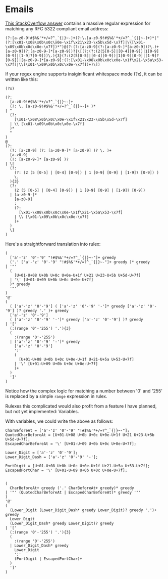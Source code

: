 # Emails

[This StackOverflow answer](https://stackoverflow.com/a/201378) contains a massive regular
expression for matching any RFC 5322 compliant email address:

```regexp
(?:[a-z0-9!#$%&'*+/=?^_`{|}~-]+(?:\.[a-z0-9!#$%&'*+/=?^_`{|}~-]+)*|"(?:[\x01-\x08\x0b\x0c\x0e-\x1f\x21\x23-\x5b\x5d-\x7f]|\\[\x01-\x09\x0b\x0c\x0e-\x7f])*")@(?:(?:[a-z0-9](?:[a-z0-9-]*[a-z0-9])?\.)+[a-z0-9](?:[a-z0-9-]*[a-z0-9])?|\[(?:(?:(2(5[0-5]|[0-4][0-9])|1[0-9][0-9]|[1-9]?[0-9]))\.){3}(?:(2(5[0-5]|[0-4][0-9])|1[0-9][0-9]|[1-9]?[0-9])|[a-z0-9-]*[a-z0-9]:(?:[\x01-\x08\x0b\x0c\x0e-\x1f\x21-\x5a\x53-\x7f]|\\[\x01-\x09\x0b\x0c\x0e-\x7f])+)\])
```

If your regex engine supports insiginificant whitespace mode (?x), it can be written like this:

```regexp
(?x)

(?:
  [a-z0-9!#$%&'*+/=?^_`{|}~-]+
  (?: \. [a-z0-9!#$%&'*+/=?^_`{|}~-]+ )*
| "
  (?:
    [\x01-\x08\x0b\x0c\x0e-\x1f\x21\x23-\x5b\x5d-\x7f]
  | \\ [\x01-\x09\x0b\x0c\x0e-\x7f]
  )*
  "
)
@
(?:
  (?: [a-z0-9] (?: [a-z0-9-]* [a-z0-9] )? \. )+
  [a-z0-9]
  (?: [a-z0-9-]* [a-z0-9] )?
| \[
  (?:
    (?: (2 (5 [0-5] | [0-4] [0-9]) | 1 [0-9] [0-9] | [1-9]? [0-9]) )
    \.
  ){3}
  (?:
    (2 (5 [0-5] | [0-4] [0-9]) | 1 [0-9] [0-9] | [1-9]? [0-9])
  | [a-z0-9-]*
    [a-z0-9]
    :
    (?:
      [\x01-\x08\x0b\x0c\x0e-\x1f\x21-\x5a\x53-\x7f]
    | \\ [\x01-\x09\x0b\x0c\x0e-\x7f]
    )+
  )
  \]
)
```

Here's a straightforward translation into rulex:

```rulex
(
  ['a'-'z' '0'-'9' "!#$%&'*+/=?^_`{|}~-"]+ greedy
  ('.' ['a'-'z' '0'-'9' "!#$%&'*+/=?^_`{|}~-"]+ greedy )* greedy
| '"'
  (
    [U+01-U+08 U+0b U+0c U+0e-U+1f U+21 U+23-U+5b U+5d-U+7f]
  | '\' [U+01-U+09 U+0b U+0c U+0e-U+7f]
  )* greedy
  '"'
)
'@'
(
  ( ['a'-'z' '0'-'9'] ( ['a'-'z' '0'-'9' '-']* greedy ['a'-'z' '0'-'9'] )? greedy '.' )+ greedy
  ['a'-'z' '0'-'9']
  ( ['a'-'z' '0'-'9' '-']* greedy ['a'-'z' '0'-'9'] )? greedy
| '['
  (:(range '0'-'255') '.'){3}
  (
    :(range '0'-'255')
  | ['a'-'z' '0'-'9' '-']* greedy
    ['a'-'z' '0'-'9']
    ':'
    (
      [U+01-U+08 U+0b U+0c U+0e-U+1f U+21-U+5a U+53-U+7f]
    | '\' [U+01-U+09 U+0b U+0c U+0e-U+7f]
    )+
  )
  ']'
)
```

Notice how the complex logic for matching a number between '0' and '255' is replaced by a simple
`range` expression in rulex.

Rulexes this complicated would also profit from a feature I have planned, but not yet implemented:
Variables.

With variables, we could write the above as follows:

```rulex
CharBeforeAt = ['a'-'z' '0'-'9' "!#$%&'*+/=?^_`{|}~-"];
QuotedCharBeforeAt = [U+01-U+08 U+0b U+0c U+0e-U+1f U+21 U+23-U+5b U+5d-U+7f];
EscapedCharBeforeAt = '\' [U+01-U+09 U+0b U+0c U+0e-U+7f];

Lower_Digit = ['a'-'z' '0'-'9'];
Lower_Digit_Dash = ['a'-'z' '0'-'9' '-'];

PortDigit = [U+01-U+08 U+0b U+0c U+0e-U+1f U+21-U+5a U+53-U+7f];
EscapedPortChar = '\' [U+01-U+09 U+0b U+0c U+0e-U+7f];


(
  CharBeforeAt+ greedy ('.' CharBeforeAt+ greedy)* greedy
| '"' (QuotedCharBeforeAt | EscapedCharBeforeAt)* greedy '"'
)
'@'
(
  (Lower_Digit (Lower_Digit_Dash* greedy Lower_Digit)? greedy '.')+ greedy
  Lower_Digit
  (Lower_Digit_Dash* greedy Lower_Digit)? greedy
| '['
  (:(range '0'-'255') '.'){3}
  (
    :(range '0'-'255')
  | Lower_Digit_Dash* greedy
    Lower_Digit
    ':'
    (PortDigit | EscapedPortChar)+
  )
  ']'
)
```
